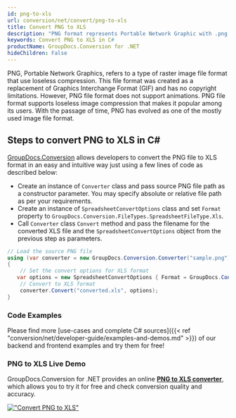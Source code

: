 ```yaml
---
id: png-to-xls
url: conversion/net/convert/png-to-xls
title: Convert PNG to XLS
description: "PNG format represents Portable Network Graphic with .png extension. Learn how to convert PNG to XLS file programmatically in C# language using GroupDocs.Conversion for .NET library."
keywords: Convert PNG to XLS in C#
productName: GroupDocs.Conversion for .NET
hideChildren: False
---
```


PNG, Portable Network Graphics, refers to a type of raster image file format that use loseless compression. This file format was created as a replacement of Graphics Interchange Format (GIF) and has no copyright limitations. However, PNG file format does not support animations. PNG file format supports loseless image compression that makes it popular among its users. With the passage of time, PNG has evolved as one of the mostly used image file format.

## Steps to convert PNG to XLS in C#

[GroupDocs.Conversion](https://products.groupdocs.com/conversion/net) allows developers to convert the PNG file to XLS format in an easy and intuitive way just using a few lines of code as described below:

* Create an instance of `Converter` class and pass source PNG file path as a constructor parameter. You may specify absolute or relative file path as per your requirements. 
* Create an instance of `SpreadsheetConvertOptions` class and set `Format` property to `GroupDocs.Conversion.FileTypes.SpreadsheetFileType.Xls`.
* Call `Converter` class `Convert` method and pass the filename for the converted XLS file and the `SpreadsheetConvertOptions` object from the previous step as parameters.

```csharp
// Load the source PNG file
using (var converter = new GroupDocs.Conversion.Converter("sample.png"))
{
    // Set the convert options for XLS format
   var options = new SpreadsheetConvertOptions { Format = GroupDocs.Conversion.FileTypes.SpreadsheetFileType.Xls };
    // Convert to XLS format
    converter.Convert("converted.xls", options);
}
```

### Code Examples

Please find more [use-cases and complete C# sources]({{< ref "conversion/net/developer-guide/examples-and-demos.md" >}}) of our backend and frontend examples and try them for free!

### PNG to XLS Live Demo

GroupDocs.Conversion for .NET provides an online [**PNG to XLS converter**](https://products.groupdocs.app/conversion/png-to-xls), which allows you to try it for free and check conversion quality and accuracy.

[!["Convert PNG to XLS"](conversion/net/images/convert-to-xls/convert-png-to-xls.png)](https://products.groupdocs.app/conversion/png-to-xls)